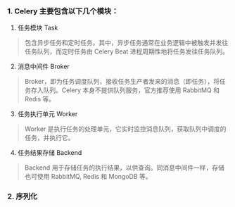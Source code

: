 ### 1. Celery 主要包含以下几个模块：

1. 任务模块 Task

> 包含异步任务和定时任务。其中，异步任务通常在业务逻辑中被触发并发往任务队列，而定时任务由 Celery Beat 进程周期性地将任务发往任务队列。

2. 消息中间件 Broker

> Broker，即为任务调度队列，接收任务生产者发来的消息（即任务），将任务存入队列。Celery 本身不提供队列服务，官方推荐使用 RabbitMQ 和 Redis 等。

3. 任务执行单元 Worker

> Worker 是执行任务的处理单元，它实时监控消息队列，获取队列中调度的任务，并执行它。

4. 任务结果存储 Backend

> Backend 用于存储任务的执行结果，以供查询。同消息中间件一样，存储也可使用 RabbitMQ, Redis 和 MongoDB 等。


### 2. 序列化
